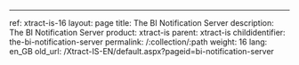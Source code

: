 ---
ref: xtract-is-16
layout: page
title: The BI Notification Server
description: The BI Notification Server
product: xtract-is
parent: xtract-is
childidentifier: the-bi-notification-server
permalink: /:collection/:path
weight: 16
lang: en_GB
old_url: /Xtract-IS-EN/default.aspx?pageid=bi-notification-server

